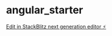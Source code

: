 # angular_starter

[Edit in StackBlitz next generation editor ⚡️](https://stackblitz.com/~/github.com/adriantipa18/angular_starter)